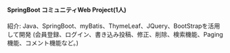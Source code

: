 <h4>SpringBoot コミュニティWeb Project(1人)</h4>
紹介: Java、SpringBoot、myBatis、ThymeLeaf、JQuery、BootStrapを活用して開発 
(会員登録、ログイン、書き込み投稿、修正、削除、検索機能、Paging機能、コメント機能など。)
